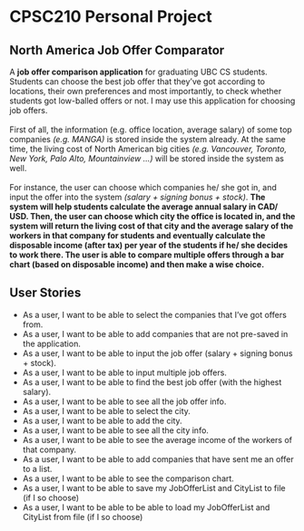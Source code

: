 # CPSC210 Personal Project

## North America Job Offer Comparator

A **job offer comparison application** for graduating UBC CS students. Students can choose the best job offer that they’ve
got according to locations, their own preferences and most importantly, to check whether students got low-balled offers 
or not. I may use this application for choosing job offers.<br>
<br>
First of all, the information (e.g. office location, average salary) of some top companies <em>(e.g. MANGA)</em> is 
stored inside the system already. At the same time, the living cost of North American big cities <em>(e.g. Vancouver, 
Toronto, New York, Palo Alto, Mountainview …)</em> will be stored inside the system as well. <br>
<br>
For instance, the user can choose which companies he/ she got in, and input the offer into the system *(salary + signing 
bonus + stock)*. **The system will help students calculate the average annual salary in CAD/ USD. Then, the user can choose which city the office is
located in, and the system will return the living cost of that city and the average salary of the workers in that 
company for students and eventually calculate the disposable income (after tax) per year of the students if he/ she 
decides to work there. The user is able to compare multiple offers through a bar chart (based on disposable income) and then make a wise choice.**


## User Stories

- As a user, I want to be able to select the companies that I’ve got offers from.
- As a user, I want to be able to add companies that are not pre-saved in the application.
- As a user, I want to be able to input the job offer (salary + signing bonus + stock).
- As a user, I want to be able to input multiple job offers.
- As a user, I want to be able to find the best job offer (with the highest salary).
- As a user, I want to be able to see all the job offer info.
- As a user, I want to be able to select the city.
- As a user, I want to be able to add the city.
- As a user, I want to be able to see all the city info.
- As a user, I want to be able to see the average income of the workers of that company.
- As a user, I want to be able to add companies that have sent me an offer to a list.
- As a user, I want to be able to see the comparison chart.
- As a user, I want to be able to save my JobOfferList and CityList to file (if I so choose)
- As a user, I want to be able to be able to load my JobOfferList and CityList from file (if I so choose)


